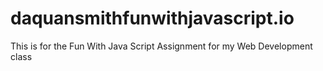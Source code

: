 # daquansmithfunwithjavascript.io
This is for the Fun With Java Script Assignment for my Web Development class
